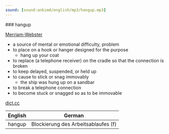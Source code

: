 ```yaml
---
sound: [sound:ankimd/english/mp3/hangup.mp3]
---
```


\### hangup

[Merriam-Webster](https://www.merriam-webster.com/dictionary/hangup)

- a source of mental or emotional difficulty, problem
- to place on a hook or hanger designed for the purpose
    - hang up your coat
- to replace (a telephone receiver) on the cradle so that the connection is broken
- to keep delayed, suspended, or held up
- to cause to stick or snag immovably
    - the ship was hung up on a sandbar
- to break a telephone connection
- to become stuck or snagged so as to be immovable

[dict.cc](https://www.dict.cc/hangup)

| English        | German       |
| -------------- | ------------ |
| hangup | Blockierung des Arbeitsablaufes (f) |
